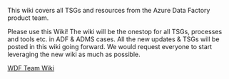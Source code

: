 This wiki covers all TSGs and resources from the Azure Data Factory product team.

Please use this Wiki!
The wiki will be the onestop for all TSGs, processes and tools etc. in ADF & ADMS cases. All the new updates & TSGs will be posted in this wiki going forward. We would request everyone to start leveraging the new wiki as much as possible.

[WDF Team Wiki](https://supportability.visualstudio.com/AzureDataFactory/_wiki/wikis/AzureDataFactory/286282/Getting-Started)